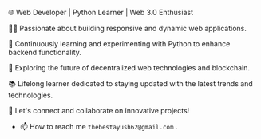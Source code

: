 🌐 Web Developer | Python Learner | Web 3.0 Enthusiast

👨‍💻 Passionate about building responsive and dynamic web applications.

🐍 Continuously learning and experimenting with Python to enhance backend functionality.

🚀 Exploring the future of decentralized web technologies and blockchain.

📚 Lifelong learner dedicated to staying updated with the latest trends and technologies.

🔗 Let's connect and collaborate on innovative projects!
- 📫 How to reach me ` thebestayush62@gmail.com `  .

<!---
ayush-agrawal001/ayush-agrawal001 is a ✨ special ✨ repository because its `README.md` (this file) appears on your GitHub profile.
You can click the Preview link to take a look at your changes.
--->
